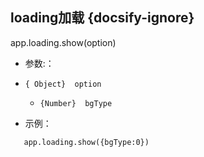 ##  loading加载 {docsify-ignore}
 app.loading.show(option)
 * 参数:：
  * ``{ Object}  option ``
    * ``{Number}  bgType``

* 示例：
```
   app.loading.show({bgType:0})
``````